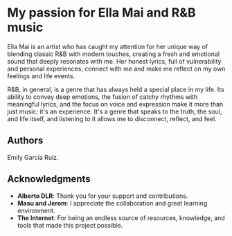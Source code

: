 # My passion for Ella Mai and R&B music

Ella Mai is an artist who has caught my attention for her unique way of blending classic R&B with modern touches, creating a fresh and emotional sound that deeply resonates with me. Her honest lyrics, full of vulnerability and personal experiences, connect with me and make me reflect on my own feelings and life events.


R&B, in general, is a genre that has always held a special place in my life. Its ability to convey deep emotions, the fusion of catchy rhythms with meaningful lyrics, and the focus on voice and expression make it more than just music; it's an experience. It's a genre that speaks to the truth, the soul, and life itself, and listening to it allows me to disconnect, reflect, and feel.

## Authors

Emily García Ruiz.

## Acknowledgments

- **Alberto DLR**: Thank you for your support and contributions.
- **Masu and Jerom**: I appreciate the collaboration and great learning environment.
- **The Internet**: For being an endless source of resources, knowledge, and tools that made this project possible.
